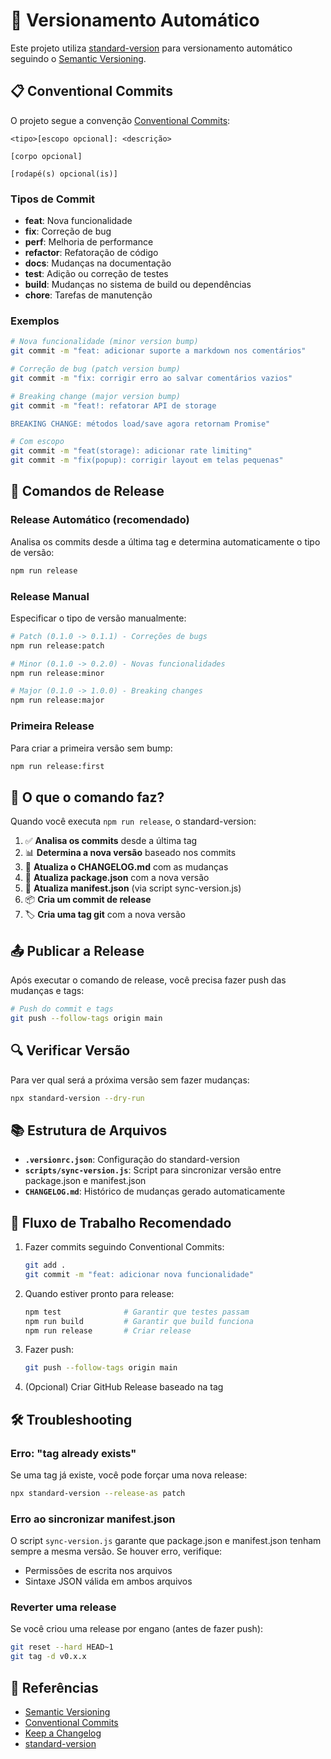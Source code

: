# 🔄 Versionamento Automático

Este projeto utiliza [standard-version](https://github.com/conventional-changelog/standard-version) para versionamento automático seguindo o [Semantic Versioning](https://semver.org/lang/pt-BR/).

## 📋 Conventional Commits

O projeto segue a convenção [Conventional Commits](https://www.conventionalcommits.org/pt-br/):

```
<tipo>[escopo opcional]: <descrição>

[corpo opcional]

[rodapé(s) opcional(is)]
```

### Tipos de Commit

- **feat**: Nova funcionalidade
- **fix**: Correção de bug
- **perf**: Melhoria de performance
- **refactor**: Refatoração de código
- **docs**: Mudanças na documentação
- **test**: Adição ou correção de testes
- **build**: Mudanças no sistema de build ou dependências
- **chore**: Tarefas de manutenção

### Exemplos

```bash
# Nova funcionalidade (minor version bump)
git commit -m "feat: adicionar suporte a markdown nos comentários"

# Correção de bug (patch version bump)
git commit -m "fix: corrigir erro ao salvar comentários vazios"

# Breaking change (major version bump)
git commit -m "feat!: refatorar API de storage

BREAKING CHANGE: métodos load/save agora retornam Promise"

# Com escopo
git commit -m "feat(storage): adicionar rate limiting"
git commit -m "fix(popup): corrigir layout em telas pequenas"
```

## 🚀 Comandos de Release

### Release Automático (recomendado)

Analisa os commits desde a última tag e determina automaticamente o tipo de versão:

```bash
npm run release
```

### Release Manual

Especificar o tipo de versão manualmente:

```bash
# Patch (0.1.0 -> 0.1.1) - Correções de bugs
npm run release:patch

# Minor (0.1.0 -> 0.2.0) - Novas funcionalidades
npm run release:minor

# Major (0.1.0 -> 1.0.0) - Breaking changes
npm run release:major
```

### Primeira Release

Para criar a primeira versão sem bump:

```bash
npm run release:first
```

## 🔧 O que o comando faz?

Quando você executa `npm run release`, o standard-version:

1. ✅ **Analisa os commits** desde a última tag
2. 📊 **Determina a nova versão** baseado nos commits
3. 📝 **Atualiza o CHANGELOG.md** com as mudanças
4. 🔄 **Atualiza package.json** com a nova versão
5. 🔄 **Atualiza manifest.json** (via script sync-version.js)
6. 📦 **Cria um commit de release**
7. 🏷️ **Cria uma tag git** com a nova versão

## 📤 Publicar a Release

Após executar o comando de release, você precisa fazer push das mudanças e tags:

```bash
# Push do commit e tags
git push --follow-tags origin main
```

## 🔍 Verificar Versão

Para ver qual será a próxima versão sem fazer mudanças:

```bash
npx standard-version --dry-run
```

## 📚 Estrutura de Arquivos

- **`.versionrc.json`**: Configuração do standard-version
- **`scripts/sync-version.js`**: Script para sincronizar versão entre package.json e manifest.json
- **`CHANGELOG.md`**: Histórico de mudanças gerado automaticamente

## 🎯 Fluxo de Trabalho Recomendado

1. Fazer commits seguindo Conventional Commits:

   ```bash
   git add .
   git commit -m "feat: adicionar nova funcionalidade"
   ```

2. Quando estiver pronto para release:

   ```bash
   npm test              # Garantir que testes passam
   npm run build         # Garantir que build funciona
   npm run release       # Criar release
   ```

3. Fazer push:

   ```bash
   git push --follow-tags origin main
   ```

4. (Opcional) Criar GitHub Release baseado na tag

## 🛠️ Troubleshooting

### Erro: "tag already exists"

Se uma tag já existe, você pode forçar uma nova release:

```bash
npx standard-version --release-as patch
```

### Erro ao sincronizar manifest.json

O script `sync-version.js` garante que package.json e manifest.json tenham sempre a mesma versão. Se houver erro, verifique:

- Permissões de escrita nos arquivos
- Sintaxe JSON válida em ambos arquivos

### Reverter uma release

Se você criou uma release por engano (antes de fazer push):

```bash
git reset --hard HEAD~1
git tag -d v0.x.x
```

## 📖 Referências

- [Semantic Versioning](https://semver.org/lang/pt-BR/)
- [Conventional Commits](https://www.conventionalcommits.org/pt-br/)
- [Keep a Changelog](https://keepachangelog.com/pt-BR/1.0.0/)
- [standard-version](https://github.com/conventional-changelog/standard-version)
